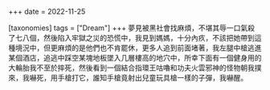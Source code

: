 +++
date = 2022-11-25

[taxonomies]
tags = ["Dream"]
+++ 
夢見被黑社會找麻煩，不堪其辱一口氣殺了七八個，然後陷入牢獄之災的恐慌中，我見到媽媽，十分內疚，不該把她帶到這種境況中，但更麻煩的是他們也不肯罷休，更多人追到前面堵著，我左腿中槍逃進某個酒店，追逃中踩空某塊地板墜入几層樓高的地穴中，所幸下面有一個健身用的大輪胎我不至於摔死，然後看到一個結合指環王咕嚕和功夫火雲邪神的怪物朝我撲來，我嚇死，用手槍打它，誰知手槍竟射出兒童玩具槍一樣的子彈，我嚇醒。
<!-- more -->